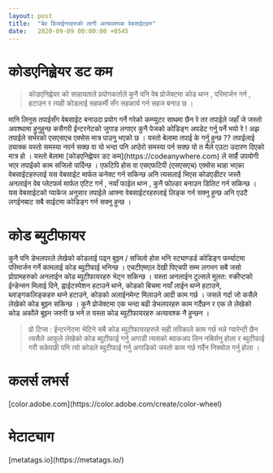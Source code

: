 ```yaml
---
layout: post
title:  "बेव डिजाईनरहरुको लागी अत्यावश्यक वेबसाईटहरु"
date:   2020-09-09 00:00:00 +0545
---
```


<h1>कोडएनिह्वेयर डट कम</h1>
<blockquote>कोडएनिह्वेयर को साहायताले प्रयोगकर्ताले कुनै पनि वेब प्रोजेक्टमा कोड थप्न , परिमार्जन गर्न , हटाउन र त्यही कोडलाई सहकर्मी सँग सहकार्य गर्न सहज बनाउ छ । </blockquote>
<p>मानि लिनुस तपाईसँग वेबसाईट बनाउदा प्रयोग गर्ने गरेको कम्प्युटर साथमा छैन रे तर तपाईले जहाँ जे जस्तो अवश्थामा हुनुहुन्छ कसैगरी ईन्टरनेटको जुगाड लगाएर कुनै पेजको कोडिङ्ग अपडेट गर्नु पर्ने भयो रे ! अझ तपाईले सर्भरको एसएसएच एक्सेस मात्र पाउनु भएको छ ।   यस्तो बेलामा तपाई के गर्नु हुन्छ ?? तपाईलाई ठ्याक्क यस्तो समस्या नपर्न सक्छ वा यो भन्दा पनि अप्ठेरो समस्या पर्न सक्छ यो त मैले एउटा उदारण दिएको मात्र हो । यस्तो बेलामा  [कोडएनिह्वेयर डट कम](https://codeanywhere.com) ले सार्है उपयोगी भएर तपाईको काम सजिलो पार्दिन्छ । एफटिपि होस वा एसएफटिपी (एसएसएच) एक्सेस थाहा भएका वेबसाईटहरुलाई  यस वेबसाईट मार्फत कनेक्ट गर्न सकिन्छ अनि त्यसलाई भिएस कोडएडीटर जस्तै अनलाईन वेब प्लेटफर्म मार्फत एटिट गर्न , नयाँ फाईल थप्न , कुनै फोल्डर बनाउन डिलिट गर्न सकिन्छ । यस वेबसाईटको प्याकेज अनुसार तपाईले आफ्ना वेबसाईटरहरुलाई लिङ्क गर्न सक्नु हुन्छ अनि एउटै लगईनबाट सबै साईटमा कोडिङ्ग गर्न सक्नु हुन्छ । <p>




<h1>कोड ब्युटीफायर</h1>
कुनै पनि डेभलपरले लेखेको कोडलाई पढ्न बुझ्न / सजिलो होस भनि स्ट्याण्डर्ड कोडिङ्ग फर्म्याटमा परिमार्जन गर्ने कामलाई कोड ब्युटीफाई भनिन्छ । एचटीएमएल देखी पिएचपी सम्म लगभग सबै जसो प्रोग्रामहरुको अनलाईन कोड ब्युटीफायरहरु भेट्न सकिन्छ । यस्ता अनलाईन टुल्सले मुलत: स्क्रीप्टको ईन्डेन्सन मिलाई दिने, ह्वाईटस्पेशन हटाउने थप्ने, कोडको बिचमा नयाँ लाईन थप्ने हटाउने, ब्लाङ्गकलिङ्कहरु थप्ने हटाउने, कोडको अलाईनमेन्ट मिलाउने आदी काम गर्छ । जसले गर्दा जो कसैले लेखेको कोड बुझ्न सकिन्छ ।  कुनै प्रोजेक्टमा एक भन्दा बढी डेभलपरहरु काम गर्दैछन र एक ले लेखेको कोड अर्कोले बुझ्न जरुरी छ भने त यस्ता कोड ब्युटीफायरहरु अत्यावश्क नै हुन्छन । 
<blockquote>प्रो टिप्स : ईन्टरनेटमा भेटिने सबै कोड ब्युटीफायरहरुले सही तरिकाले काम गर्छ भन्ने ग्यारेन्टी छैन त्यसैले आफुले लेखेको कोड ब्युटीफाई गर्नु अगाडी त्यसको ब्याकअप लिन नबिर्सनु होला र ब्युटीफाई गरी सकेपछी पनि त्यो कोडले ब्युटीफाई गर्नु अगाडिको जस्तो काम गर्छ गर्दैन निक्योल गर्नु होला । </blockquote>
 
<h1>कलर्स लभर्स</h1>
[color.adobe.com](https://color.adobe.com/create/color-wheel) 



<h1>मेटाट्याग</h1>
[metatags.io](https://metatags.io/) 
